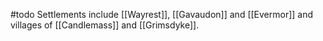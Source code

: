 #todo 
Settlements include [[Wayrest]], [[Gavaudon]] and [[Evermor]] and villages of [[Candlemass]] and [[Grimsdyke]].